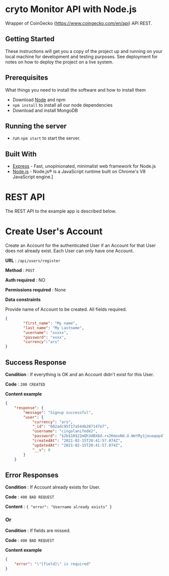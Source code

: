 # cryto Monitor API with Node.js

Wrapper of CoinGecko (https://www.coingecko.com/en/api) API REST.

## Getting Started

These instructions will get you a copy of the project up and running on your local machine for development and testing purposes. See deployment for notes on how to deploy the project on a live system.

## Prerequisites

What things you need to install the software and how to install them

* Download [Node](https://nodejs.org/en/) and npm
* `npm install` to install all our node dependencies
* Download and install MongoDB

## Running the server
* run `npm start` to start the server.


## Built With
* [Express](https://expressjs.com/) - Fast, unopinionated, minimalist web framework for Node.js
* [Node.js](https://nodejs.org/en/) - Node.js® is a JavaScript runtime built on Chrome's V8 JavaScript engine.]


# REST API

The REST API to the example app is described below.

# Create User's Account

Create an Account for the authenticated User if an Account for that User does not already exist. Each User can only have one Account.

**URL** : `/api/users/register`

**Method** : `POST`

**Auth required** : NO

**Permissions required** : None

**Data constraints**

Provide name of Account to be created. All fields required.

```json
{
        "first_name": "My name", 
        "last_name": "My Lastname",
        "username": "xxxxx",
        "password": "xxxx",
        "currency":"ars"
}
```

## Success Response

**Condition** : If everything is OK and an Account didn't exist for this User.

**Code** : `200 CREATED`

**Content example**

```json
{
    "response": {
        "message": "Signup successful",
        "user": {
            "currency": "ars",
            "_id": "602adc95f17a544b287147e7",
            "username": "cingolanifede2",
            "password": "$2b$10$22mQh3dBX8d.rx2KmoxNd.U.WeYRy1jeuaqop4lRxene4mfTWR9Yq",
            "createdAt": "2021-02-15T20:41:57.074Z",
            "updatedAt": "2021-02-15T20:41:57.074Z",
            "__v": 0
        }
    }
```

## Error Responses

**Condition** : If Account already exists for User.

**Code** : `400 BAD REQUEST`

**Content** : 
  `{
    "error": "Username already exists"
}`

### Or

**Condition** : If fields are missed.

**Code** : `400 BAD REQUEST`

**Content example**

```json
{
    "error": "\"[field]\" is required"
}
```

